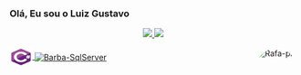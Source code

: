 ### Olá, Eu sou o Luiz Gustavo

<div align="center">
  <a href="https://github.com/codebarba">
  <img height="180em" src="https://github-readme-stats.vercel.app/api?username=codebarba&show_icons=true&theme=dark&include_all_commits=true&count_private=true"/>
  <img height="180em" src="https://github-readme-stats.vercel.app/api/top-langs/?username=codebarba&layout=compact&langs_count=7&theme=dark"/>
</div>

<div style="display: inline_block"><br>
  <img align="center" alt="Barba-Csharp" height="30" width="40" src="https://raw.githubusercontent.com/devicons/devicon/master/icons/csharp/csharp-original.svg">
  <img align="center" alt="Barba-SqlServer" height="30" width="40" src="https://cdn.jsdelivr.net/gh/devicons/devicon/icons/microsoftsqlserver/microsoftsqlserver-plain-wordmark.svg" />
  <img align="right" alt="Rafa-pic" height="150" style="border-radius:50px;" 
</div>
